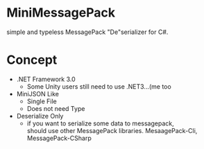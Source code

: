 # MiniMessagePack
simple and typeless MessagePack "De"serializer for C#. 

# Concept

* .NET Framework 3.0
    * Some Unity users still need to use .NET3...(me too
* MiniJSON Like
    * Single File
    * Does not need Type
* Deserialize Only
    * if you want to serialize some data to messagepack,<br> should use other MessagePack libraries. MesaagePack-Cli, MessagePack-CSharp

